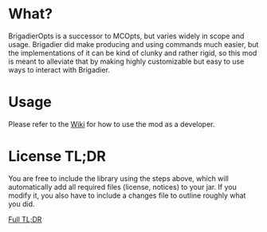 # What?

BrigadierOpts is a successor to MCOpts, but varies widely in scope and usage. Brigadier did make producing and using commands much easier, but the implementations of it can be kind of clunky and rather rigid, so this mod is meant to alleviate that by making highly customizable but easy to use ways to interact with Brigadier.

# Usage

Please refer to the [Wiki](https://github.com/Alexandra-Myers/BrigadierOpts/wiki) for how to use the mod as a developer.

# License TL;DR

You are free to include the library using the steps above, which will automatically add all required files (license, notices) to your jar. If you modify it, you also have to include a changes file to outline roughly what you did.

[Full TL;DR](https://tldrlegal.com/license/apache-license-2.0-(apache-2.0))
